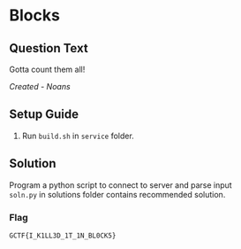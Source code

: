 # Blocks

## Question Text
Gotta count them all!

*Created - Noans*

## Setup Guide
1. Run `build.sh` in `service` folder.

## Solution
Program a python script to connect to server and parse input  
`soln.py` in solutions folder contains recommended solution.

### Flag
`GCTF{I_K1LL3D_1T_1N_BL0CK5}`